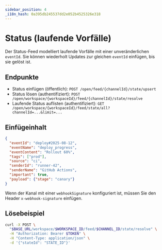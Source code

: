 ```yaml
---
sidebar_position: 4
_i18n_hash: 0a395db245537dd2e052b4525326e318
---
```

# Status (laufende Vorfälle)

Der Status-Feed modelliert laufende Vorfälle mit einer unveränderlichen `eventId`. Sie können wiederholt Updates zur gleichen `eventId` einfügen, bis sie gelöst ist.

## Endpunkte

- Status einfügen (öffentlich): `POST /open/feed/{channelId}/state/upsert`
- Status lösen (authentifiziert): `POST /open/workspace/{workspaceId}/feed/{channelId}/state/resolve`
- Laufende Status auflisten (authentifiziert): `GET /open/workspace/{workspaceId}/feed/state/all?channelId=...&limit=...`

## Einfügeinhalt

```json
{
  "eventId": "deploy#2025-08-12",
  "eventName": "deploy_progress",
  "eventContent": "Rollout 60%",
  "tags": ["prod"],
  "source": "ci",
  "senderId": "runner-42",
  "senderName": "GitHub Actions",
  "important": true,
  "payload": {"stage": "canary"}
}
```

Wenn der Kanal mit einer `webhookSignature` konfiguriert ist, müssen Sie den Header `x-webhook-signature` einfügen.

## Lösebeispiel

```bash
curl -X POST \
  "$BASE_URL/workspace/$WORKSPACE_ID/feed/$CHANNEL_ID/state/resolve" \
  -H "Authorization: Bearer $TOKEN" \
  -H "Content-Type: application/json" \
  -d '{"stateId": "STATE_ID"}'
```
